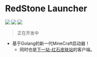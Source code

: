 # RedStone Launcher

<img src="https://img.shields.io/badge/RedStone Skin-Launcher-red" /> <img src="https://img.shields.io/badge/MineCraft_Launcher-RedStone_Launcher-brightgreen" /> <img src="https://img.shields.io/badge/RedStone_Launcher-Developing-brightgreen" />


> 正在开发中


* 基于Golang的新一代MineCraft启动器！ 
  * 同时也是[下一站-红石皮肤站](https://github.com/redstone-skin/skin-server-next)的客户端。
